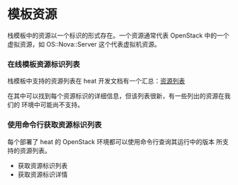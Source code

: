 # 模板资源

栈模板中的资源以一个标识的形式存在。一个资源通常代表 OpenStack 中的一个虚拟资源，如
OS::Nova::Server 这个代表虚拟机资源。

### 在线模板资源标识列表

栈模板中支持的资源列表在 heat
开发文档有一个汇总：[资源列表](http://docs.openstack.org/developer/heat/template_guide/openstack.html)

在其中可以找到每个资源标识的详细信息，但该列表很新，有一些列出的资源在我们的
环境中可能尚不支持。

### 使用命令行获取资源标识列表

每个部署了 heat 的 OpenStack 环境都可以使用命令行查询其运行中的版本
所支持的资源列表。

* 获取资源标识列表
* 获取资源标识详情
